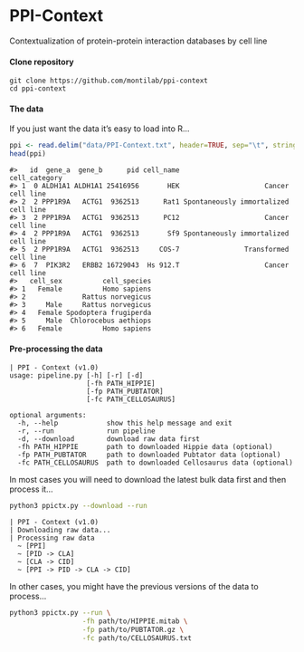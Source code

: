 
<!-- README.md is generated from README.Rmd. Please edit that file -->

# PPI-Context

Contextualization of protein-protein interaction databases by cell line

#### Clone repository

    git clone https://github.com/montilab/ppi-context
    cd ppi-context

#### The data

If you just want the data it’s easy to load into R…

``` r
ppi <- read.delim("data/PPI-Context.txt", header=TRUE, sep="\t", stringsAsFactors=FALSE)
head(ppi)
```

    #>   id  gene_a  gene_b      pid cell_name                        cell_category
    #> 1  0 ALDH1A1 ALDH1A1 25416956       HEK                     Cancer cell line
    #> 2  2 PPP1R9A   ACTG1  9362513      Rat1 Spontaneously immortalized cell line
    #> 3  2 PPP1R9A   ACTG1  9362513      PC12                     Cancer cell line
    #> 4  2 PPP1R9A   ACTG1  9362513       Sf9 Spontaneously immortalized cell line
    #> 5  2 PPP1R9A   ACTG1  9362513     COS-7                Transformed cell line
    #> 6  7  PIK3R2   ERBB2 16729043  Hs 912.T                     Cancer cell line
    #>   cell_sex          cell_species
    #> 1   Female          Homo sapiens
    #> 2              Rattus norvegicus
    #> 3     Male     Rattus norvegicus
    #> 4   Female Spodoptera frugiperda
    #> 5     Male  Chlorocebus aethiops
    #> 6   Female          Homo sapiens

#### Pre-processing the data

    | PPI - Context (v1.0)
    usage: pipeline.py [-h] [-r] [-d]
                       [-fh PATH_HIPPIE] 
                       [-fp PATH_PUBTATOR]
                       [-fc PATH_CELLOSAURUS]
    
    optional arguments:
      -h, --help            show this help message and exit
      -r, --run             run pipeline
      -d, --download        download raw data first
      -fh PATH_HIPPIE       path to downloaded Hippie data (optional)
      -fp PATH_PUBTATOR     path to downloaded Pubtator data (optional)
      -fc PATH_CELLOSAURUS  path to downloaded Cellosaurus data (optional)

In most cases you will need to download the latest bulk data first and
then process it…

``` bash
python3 ppictx.py --download --run
```

    | PPI - Context (v1.0)
    | Downloading raw data...
    | Processing raw data
      ~ [PPI]
      ~ [PID -> CLA]
      ~ [CLA -> CID]
      ~ [PPI -> PID -> CLA -> CID]

In other cases, you might have the previous versions of the data to
process…

``` bash
python3 ppictx.py --run \
                  -fh path/to/HIPPIE.mitab \
                  -fp path/to/PUBTATOR.gz \
                  -fc path/to/CELLOSAURUS.txt
```
